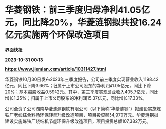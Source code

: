 # 华菱钢铁：前三季度归母净利41.05亿元，同比降20%，华菱涟钢拟共投16.24亿元实施两个环保改造项目
**界面快报**

**2023-10-31 00:13**

**https://www.jiemian.com/article/10311427.html**

华菱钢铁10月30日发布2023年三季度报告，公司前三季度实现营业收入1198.42亿元，同比下降3.66%；归属于上市公司股东的净利润41.05亿元，同比下降20%；基本每股收益0.5942元。其中，第三季度实现营业收入405.7亿元，同比增长1.25%；归属于上市公司股东的净利润15.37亿元，同比增长17.33%。

公司全资子公司湖南华菱涟源钢铁有限公司（以下简称“华菱涟钢”）拟建设实施炼铁厂老线综合料场环保转型升级改造项目，项目投资额54,970万元。华菱涟钢拟建设实施炼铁厂烧结机节能环保升级改造项目，项目投资总额107,382万元。